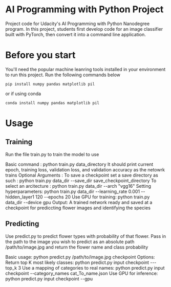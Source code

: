 # AI Programming with Python Project

Project code for Udacity's AI Programming with Python Nanodegree program. In this project, students first develop code for an image classifier built with PyTorch, then convert it into a command line application.

# Before you start
You'll need the popular machine leanring tools installed in your environment to run this project. Run the following commands below

```pip install numpy pandas matplotlib pil```

or if using conda

```conda install numpy pandas matplotlib pil```

# Usage
## Training
Run the file train.py to train the model to use

Basic command : python train.py data_directory
It should print current epoch, training loss, validation loss, and validation accuracy as the netowrk trains
Optional Arguments :
To save a checkpoint set a save directory as such : python train.py data_dir --save_dir save_checkpoint_directory
To select an arcitecture : python train.py data_dir --arch "vgg16"
Setting hyperparameters: python train.py data_dir --learning_rate 0.001 --hidden_layer1 120 --epochs 20
Use GPU for training: python train.py data_dir --device gpu
Output: A trained network ready and saved at a checkpoint for prediccting flower images and identifying the species
## Predicting
Use predict.py to predict flower types with probability of that flower. 
Pass in the path to the image you wish to predict as an absolute path /path/to/image.jpg and return the flower name and class probability

Basic usage: python predict.py /path/to/image.jpg checkpoint
Options:
Return top K most likely classes: python predict.py input checkpoint ---top_k 3
Use a mapping of categories to real names: python predict.py input checkpoint --category_names cat_To_name.json
Use GPU for inference: python predict.py input checkpoint --gpu


